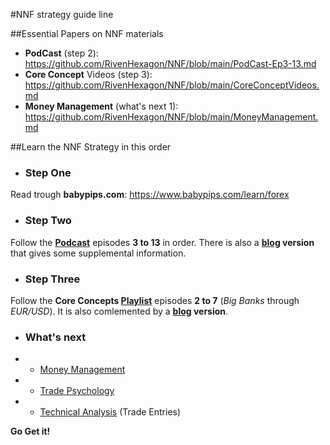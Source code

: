#NNF strategy guide line

##Essential Papers on NNF materials

* **PodCast** (step 2):  
  <https://github.com/RivenHexagon/NNF/blob/main/PodCast-Ep3-13.md>
* **Core Concept** Videos (step 3):  
  <https://github.com/RivenHexagon/NNF/blob/main/CoreConceptVideos.md>
* **Money Management** (what's next 1):  
  <https://github.com/RivenHexagon/NNF/blob/main/MoneyManagement.md>

##Learn the NNF Strategy in this order

* ### Step One
Read trough **babypips.com**: <https://www.babypips.com/learn/forex>

* ### Step Two
Follow the **[Podcast](https://nononsenseforex.com/forex-podcast/)** episodes **3 to 13** in order.
There is also a **[blog](https://nononsenseforex.com/forex-blog "podcast blog") version** that gives some supplemental information.

* ### Step Three
Follow the **Core Concepts [Playlist](https://youtube.com/playlist?list=PLPqWQo6-TXfHyC12MRHK5doA5oUeGwpkV "youtube")** episodes **2 to 7** (*Big Banks* through *EUR/USD*). It is also comlemented by a **[blog](https://nononsenseforex.com/category/forex-basics/ "core concept blog") version**.

* ### What's next
* * [Money Management](https://www.youtube.com/playlist?list=PLPqWQo6-TXfE8G_Mmxow0znSSoWTu44e7 "YouTube playlist")
* * [Trade Psychology](https://www.youtube.com/playlist?list=PLPqWQo6-TXfHvb2XDgU-WgFIubbo3gBVR "YouTube playlist")
* * [Technical Analysis](https://www.youtube.com/playlist?list=PLPqWQo6-TXfE_EEypsX7-by2qub_S09WN "YouTube playlist") (Trade Entries)


**Go Get it!**
